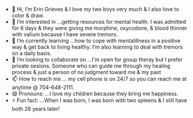 - 👋 Hi, I’m Erin Grieves & I love my two boys very much & I also love to color & draw.
- 👀 I’m interested in ...getting resources for mental health. I was admitted for 6 days & they were giving me morphine, oxycodone, & blood thinner with valium because I have severe tremors.
- 🌱 I’m currently learning ...how to cope with mentalillness in a positive way & get back to living healthy. I'm also learning to deal with tremors on a daily basis.
- 💞️ I’m looking to collaborate on ...I'm open for group theray but I prefer private sesions. Someone who can guide me through my healing process & just a person of no judgment toward me & my past
- 📫 How to reach me ... my cell phone is on 24/7 so you can reach me at anytime @ 704-648-2111.
- 😄 Pronouns: ...I love my children because they bring me happiness.
- ⚡ Fun fact: ...When I was born, I was born with two spleens & I still have both 28 years later!

<!---
eegrieves/eegrieves is a ✨ special ✨ repository because its `README.md` (this file) appears on your GitHub profile.
You can click the Preview link to take a look at your changes.
--->
